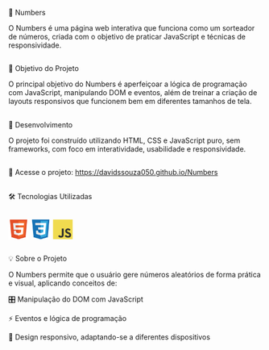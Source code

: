 🔢 Numbers

O Numbers é uma página web interativa que funciona como um sorteador de números, criada com o objetivo de praticar JavaScript e técnicas de responsividade.

##

🎯 Objetivo do Projeto

O principal objetivo do Numbers é aperfeiçoar a lógica de programação com JavaScript, manipulando DOM e eventos, além de treinar a criação de layouts responsivos que funcionem bem em diferentes tamanhos de tela.

##

💜 Desenvolvimento

O projeto foi construído utilizando HTML, CSS e JavaScript puro, sem frameworks, com foco em interatividade, usabilidade e responsividade.

##

🔗 Acesse o projeto:
https://davidssouza050.github.io/Numbers

##
🛠️ Tecnologias Utilizadas
<div style="display: inline_block"><br> <img align="center" alt="HTML5" height="40" width="40" src="https://raw.githubusercontent.com/devicons/devicon/master/icons/html5/html5-original.svg"> <img align="center" alt="CSS3" height="40" width="40" src="https://raw.githubusercontent.com/devicons/devicon/master/icons/css3/css3-original.svg"> <img align="center" alt="JavaScript" height="40" width="40" src="https://raw.githubusercontent.com/devicons/devicon/master/icons/javascript/javascript-original.svg"> </div>

##
💡 Sobre o Projeto

O Numbers permite que o usuário gere números aleatórios de forma prática e visual, aplicando conceitos de:

🎛️ Manipulação do DOM com JavaScript

⚡ Eventos e lógica de programação

📱 Design responsivo, adaptando-se a diferentes dispositivos

